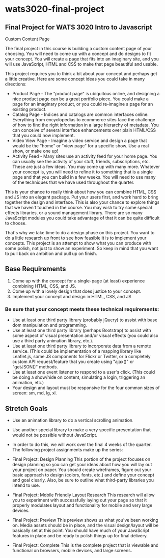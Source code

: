 # wats3020-final-project
## Final Project for WATS 3020 Intro to Javascript
Custom Content Page

The final project in this course is building a custom content page of your choosing. You will need to come up with a concept and do designs to fit your concept. You will create a page that fits into an imaginary site, and you will use JavaScript, HTML and CSS to make that page beautiful and usable.

This project requires you to think a bit about your concept and perhaps get a little creative. Here are some concept ideas you could take in many directions:

* Product Page - The "product page" is ubiquitous online, and designing a nice product page can be a great portfolio piece. You could make a page for an imaginary product, or you could re-imagine a page for an existing product.
* Catalog Page - Indices and catalogs are common interfaces online. Everything from encyclopedias to ecommerce sites face the challenge of how to find the right information in a large hierarchy of metadata. You can conceive of several interface enhancements over plain HTML/CSS that you could now implement.
* Video View Page - Imagine a video service and design a page that would be the "home" or "view page" for a specific show. Use a real show, or make one up!
* Activity Feed - Many sites use an activity feed for your home page. You can usually see the activity of your stuff, friends, subscriptions, etc. 
These are just a few ideas. You may come up with many more. Whatever your concept is, you will need to refine it to something that is a single page and that you can build in a few weeks. You will need to use many of the techniques that we have used throughout the quarter.

This is your chance to really think about how you can combine HTML, CSS and JS into an elegant package. Put your users first, and work hard to bring together the design and interface. This is also your chance to explore things that we haven't touched in the course. You may wish to try some special effects libraries, or a sound management library. There are so many JavaScript modules you could take advantage of that it can be quite difficult to choose.

That's why we take time to do a design phase on this project. You want to do a little research up front to see how feasible it is to implement your concepts. This project is an attempt to show what you can produce with some polish, not just to show an experiment. So keep in mind that you want to pull back on ambition and pull up on finish.

## Base Requirements

1. Come up with the concept for a single-page (at least) experience combining HTML, CSS, and JS.
2. Come up with a lovely design that does justice to your concept.
3. Implement your concept and design in HTML, CSS, and JS.

### Be sure that your concept meets these technical requirements:
* Use at least one third party library (probably jQuery) to assist with base dom manipulation and programming.
* Use at least one third party library (perhaps Bootstrap) to assist with some aspect of visual presentation and/or visual effects (you could also use a third party animation library, etc.).
* Use at least one third party library to incorporate data from a remote service. (This could be implementation of a mapping library like Leaflet.js, some JS components for Flickr or Twitter, or a completely custom API request/feature that you create using "ajax()" or "getJSON()" methods.
* Use at least one event listener to respond to a user's click. (This could be doing a show/hide on content, simulating a login, triggering an animation, etc.)
* Your design and layout must be responsive for the four common sizes of screen: sm, md, lg, xl.

## Stretch Goals

* Use an animation library to do a vertical scrolling animation.
* Use another special library to make a very specific presentation that would not be possible without JavaScript.
* In order to do this, we will work over the final 4 weeks of the quarter. The following project assignments make up the series:

* Final Project: Design Planning
This portion of the project focuses on design planning so you can get your ideas about how you will lay out your project on paper. You should create wireframes, figure out your basic approach to design (colors, fonts, etc.) and define your concept and goal clearly. Also, be sure to outline what third-party libraries you intend to use.
* Final Project: Mobile Friendly Layout Research
This research will allow you to experiment with successfully laying out your page so that it properly modulates layout and functionality for mobile and very large devices.
* Final Project: Preview
This preview shows us what you've been working on. Media assets should be in place, and the visual design/layout will be basically set at this point. You should have much of your JavaScript features in place and be ready to polish things up for final delivery.
* Final Project: Complete
This is the complete project that is viewable and functional on browsers, mobile devices, and large screens. 